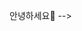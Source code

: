 <font class="papago-parent"><font class="papago-source" style="display:none;"># Hi there 👋
</font>안녕하세요👋</font><font class="papago-parent"><font class="papago-source" style="display:none;">
</font>
</font><font class="papago-parent"><font class="papago-source" style="display:none;"><!--
</font><!--</font><font class="papago-parent"><font class="papago-source" style="display:none;">**west-play/west-play** is a ✨ _special_ ✨ repository because its `README.md` (this file) appears on your GitHub profile.</font>**west-play/west-play**는 ✨ _special_ ✨ 저장소입니다. GitHub 프로필에 README.md(이 파일)이 나타나기 때문입니다.</font><font class="papago-parent"><font class="papago-source" style="display:none;">
</font>
</font><font class="papago-parent"><font class="papago-source" style="display:none;">
</font>
</font><font class="papago-parent"><font class="papago-source" style="display:none;">Here are some ideas to get you started:</font>다음은 시작하기 위한 몇 가지 아이디어입니다.</font><font class="papago-parent"><font class="papago-source" style="display:none;">
</font>
</font><font class="papago-parent"><font class="papago-source" style="display:none;">
</font>
</font><font class="papago-parent"><font class="papago-source" style="display:none;">- 🔭 I’m currently working on ...</font>- 🔭 현재 작업 중...</font><font class="papago-parent"><font class="papago-source" style="display:none;">
</font>
</font><font class="papago-parent"><font class="papago-source" style="display:none;">- 🌱 I’m currently learning ...</font>- 🌱 현재 배우고 있는 중...</font><font class="papago-parent"><font class="papago-source" style="display:none;">
</font>
</font><font class="papago-parent"><font class="papago-source" style="display:none;">- 👯 I’m looking to collaborate on ...</font>- 👯 콜라보레이션을 검토하고 있습니다...</font><font class="papago-parent"><font class="papago-source" style="display:none;">
</font>
</font><font class="papago-parent"><font class="papago-source" style="display:none;">- 🤔 I’m looking for help with ...</font>- 🤔 도움을 구하고 있습니다...</font><font class="papago-parent"><font class="papago-source" style="display:none;">
</font>
</font><font class="papago-parent"><font class="papago-source" style="display:none;">- 💬 Ask me about ...</font>- 💬 "알려주세요..."</font><font class="papago-parent"><font class="papago-source" style="display:none;">
</font>
</font><font class="papago-parent"><font class="papago-source" style="display:none;">- 📫 How to reach me: ...</font>📫연락처: ...</font><font class="papago-parent"><font class="papago-source" style="display:none;">
</font>
</font><font class="papago-parent"><font class="papago-source" style="display:none;">- 😄 Pronouns: ...</font>- 😄 대명사: ...</font><font class="papago-parent"><font class="papago-source" style="display:none;">
</font>
</font><font class="papago-parent"><font class="papago-source" style="display:none;">- ⚡ Fun fact: ...</font>- ⚡ 재미있는 사실: ...</font><font class="papago-parent"><font class="papago-source" style="display:none;">
</font>
</font><font class="papago-parent"><font class="papago-source" style="display:none;">-->
</font>--></font>
